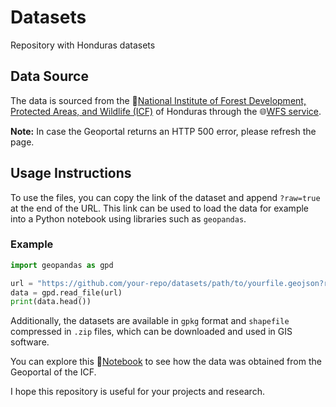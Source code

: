 # Datasets
Repository with Honduras datasets

## Data Source
The data is sourced from the 🔗[National Institute of Forest Development, Protected Areas, and Wildlife (ICF)](https://icf.gob.hn/) of Honduras through the 🌐[WFS service](https://geoportal.icf.gob.hn/).

**Note:** In case the Geoportal returns an HTTP 500 error, please refresh the page.

## Usage Instructions
To use the files, you can copy the link of the dataset and append `?raw=true` at the end of the URL. This link can be used to load the data for example into a Python notebook using libraries such as `geopandas`.

### Example
```python
import geopandas as gpd

url = "https://github.com/your-repo/datasets/path/to/yourfile.geojson?raw=true"
data = gpd.read_file(url)
print(data.head())
```

Additionally, the datasets are available in `gpkg` format and `shapefile` compressed in `.zip` files, which can be downloaded and used in GIS software.

You can explore this 🧾[Notebook](notebooks/download_wfs.ipynb) to see how the data was obtained from the Geoportal of the ICF.

I hope this repository is useful for your projects and research.
